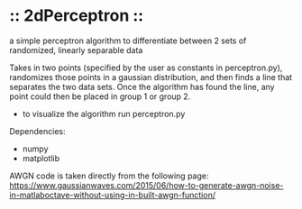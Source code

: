 # :: 2dPerceptron ::
 a simple perceptron algorithm to differentiate between 2 sets of randomized, linearly separable data

Takes in two points (specified by the user as constants in perceptron.py), randomizes those points in a gaussian distribution, and then finds a line that separates the two data sets. 
 Once the algorithm has found the line, any point could then be placed in group 1 or group 2.

- to visualize the algorithm run perceptron.py 

Dependencies:
- numpy
- matplotlib

AWGN code is taken directly from the following page:
https://www.gaussianwaves.com/2015/06/how-to-generate-awgn-noise-in-matlaboctave-without-using-in-built-awgn-function/



